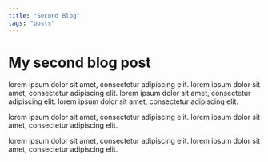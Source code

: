 ```yaml
---
title: "Second Blog"
tags: "posts"
---
```


# My second blog post

lorem ipsum dolor sit amet, consectetur adipiscing elit. lorem ipsum dolor sit amet, consectetur adipiscing elit. lorem ipsum dolor sit amet, consectetur adipiscing elit. lorem ipsum dolor sit amet, consectetur adipiscing elit.

lorem ipsum dolor sit amet, consectetur adipiscing elit. lorem ipsum dolor sit amet, consectetur adipiscing elit.

lorem ipsum dolor sit amet, consectetur adipiscing elit. lorem ipsum dolor sit amet, consectetur adipiscing elit.
